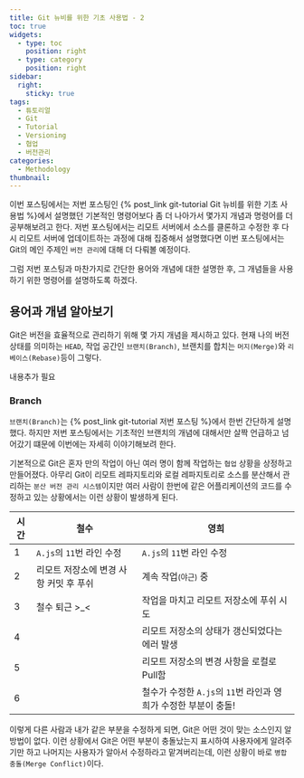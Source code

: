 ```yaml
---
title: Git 뉴비를 위한 기초 사용법 - 2
toc: true
widgets:
  - type: toc
    position: right
  - type: category
    position: right
sidebar:
  right:
    sticky: true
tags:
  - 튜토리얼
  - Git
  - Tutorial
  - Versioning
  - 협업
  - 버전관리
categories:
  - Methodology
thumbnail:
---
```


이번 포스팅에서는 저번 포스팅인 {% post_link git-tutorial Git 뉴비를 위한 기초 사용법 %}에서 설명했던 기본적인 명령어보다 좀 더 나아가서 몇가지 개념과 명령어를 더 공부해보려고 한다. 저번 포스팅에서는 리모트 서버에서 소스를 클론하고 수정한 후 다시 리모트 서버에 업데이트하는 과정에 대해 집중해서 설명했다면 이번 포스팅에서는 Git의 메인 주제인 `버전 관리`에 대해 더 다뤄볼 예정이다.
<!-- more -->

그럼 저번 포스팅과 마찬가지로 간단한 용어와 개념에 대한 설명한 후, 그 개념들을 사용하기 위한 명령어를 설명하도록 하겠다.

## 용어과 개념 알아보기
Git은 버전을 효율적으로 관리하기 위해 몇 가지 개념을 제시하고 있다. 현재 나의 버전 상태를 의미하는 `HEAD`, 작업 공간인 `브랜치(Branch)`, 브랜치를 합치는 `머지(Merge)`와 `리베이스(Rebase)`등이 그렇다.

내용추가 필요

### Branch
`브랜치(Branch)`는 {% post_link git-tutorial 저번 포스팅 %}에서 한번 간단하게 설명했다. 하지만 저번 포스팅에서는 기초적인 브랜치의 개념에 대해서만 살짝 언급하고 넘어갔기 떄문에 이번에는 자세히 이야기해보려 한다.

기본적으로 Git은 혼자 만의 작업이 아닌 여러 명이 함께 작업하는 `협업` 상황을 상정하고 만들어졌다. 아무리 Git이 리모트 레파지토리와 로컬 레파지토리로 소스를 분산해서 관리하는 `분산 버전 관리 시스템`이지만 여러 사람이 한번에 같은 어플리케이션의 코드를 수정하고 있는 상황에서는 이런 상황이 발생하게 된다.

| 시간 | 철수 | 영희 |
|--|--|--|
| 1 | `A.js`의 `11`번 라인 수정 | `A.js`의 `11`번 라인 수정 |
| 2 | 리모트 저장소에 변경 사항 커밋 후 푸쉬 | 계속 작업<small>(야근)</small> 중 |
| 3 | 철수 퇴근 >_< | 작업을 마치고 리모트 저장소에 푸쉬 시도 |
| 4 | | 리모트 저장소의 상태가 갱신되었다는 에러 발생 |
| 5 | | 리모트 저장소의 변경 사항을 로컬로 Pull함 |
| 6 | | 철수가 수정한 `A.js`의 `11`번 라인과 영희가 수정한 부분이 충돌! |

이렇게 다른 사람과 내가 같은 부분을 수정하게 되면, Git은 어떤 것이 맞는 소스인지 알 방법이 없다. 이런 상황에서 Git은 어떤 부분이 충돌났는지 표시하여 사용자에게 알려주기만 하고 나머지는 사용자가 알아서 수정하라고 맡겨버리는데, 이런 상황이 바로 `병합 충돌(Merge Conflict)`이다. 


